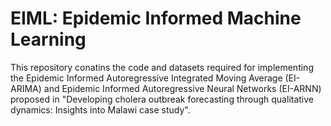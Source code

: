 # EIML: Epidemic Informed Machine Learning

This repository conatins the code and datasets required for implementing the Epidemic Informed Autoregressive Integrated Moving Average (EI-ARIMA) and Epidemic Informed Autoregressive Neural Networks (EI-ARNN) proposed in "Developing cholera outbreak forecasting through qualitative dynamics: Insights into Malawi case study".

